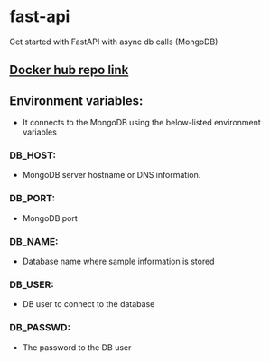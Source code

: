 # fast-api
Get started with FastAPI with async db calls (MongoDB)

## [Docker hub repo link](https://hub.docker.com/r/psdev21/fastapi)

## Environment variables:
- It connects to the MongoDB using the below-listed environment variables

### DB_HOST:
- MongoDB server hostname or DNS information.

### DB_PORT:
- MongoDB port

### DB_NAME:
- Database name where sample information is stored

### DB_USER:
- DB user to connect to the database

### DB_PASSWD:
- The password to the DB user
